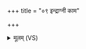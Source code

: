 +++
title = "०९ इन्द्राग्नी काम"

+++
<details><summary>मूलम् (VS)</summary>

इ॑न्द्रा॒ग्नी का॑म स॒रथं॒ हि भू॒त्वा नी॒चैः स॒पत्ना॒न्मम॑ पादयाथः।  
तेषां॑ प॒न्नाना॑मध॒मा तमां॒स्यग्ने॒ वास्तू॑न्यनु॒निर्द॑ह॒ त्वम् ॥
</details>